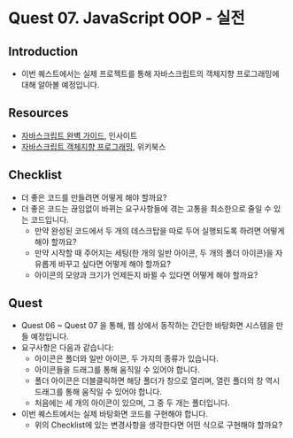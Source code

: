 # Quest 07. JavaScript OOP - 실전


## Introduction
* 이번 퀘스트에서는 실제 프로젝트를 통해 자바스크립트의 객체지향 프로그래밍에 대해 알아볼 예정입니다.

## Resources
* [자바스크립트 완벽 가이드](http://www.yes24.com/24/Goods/8275120?Acode=101), 인사이트
* [자바스크립트 객체지향 프로그래밍](http://www.yes24.com/24/Goods/7276246?Acode=101), 위키북스

## Checklist
* 더 좋은 코드를 만들려면 어떻게 해야 할까요?
* 더 좋은 코드는 끊임없이 바뀌는 요구사항들에 겪는 고통을 최소한으로 줄일 수 있는 코드입니다.
  * 만약 완성된 코드에서 두 개의 데스크탑을 따로 두어 실행되도록 하려면 어떻게 해야 할까요?
  * 만약 시작할 때 주어지는 세팅(한 개의 일반 아이콘, 두 개의 폴더 아이콘)을 자유롭게 바꾸고 싶다면 어떻게 해야 할까요?
  * 아이콘의 모양과 크기가 언제든지 바뀔 수 있다면 어떻게 해야 할까요?

## Quest
* Quest 06 ~ Quest 07 을 통해, 웹 상에서 동작하는 간단한 바탕화면 시스템을 만들 예정입니다.
* 요구사항은 다음과 같습니다:
  * 아이콘은 폴더와 일반 아이콘, 두 가지의 종류가 있습니다.
  * 아이콘들을 드래그를 통해 움직일 수 있어야 합니다.
  * 폴더 아이콘은 더블클릭하면 해당 폴더가 창으로 열리며, 열린 폴더의 창 역시 드래그를 통해 움직일 수 있어야 합니다.
  * 처음에는 세 개의 아이콘이 있으며, 그 중 두 개는 폴더입니다.
* 이번 퀘스트에서는 실제 바탕화면 코드를 구현해야 합니다.
  * 위의 Checklist에 있는 변경사항을 생각한다면 어떤 식으로 구현해야 할까요?
